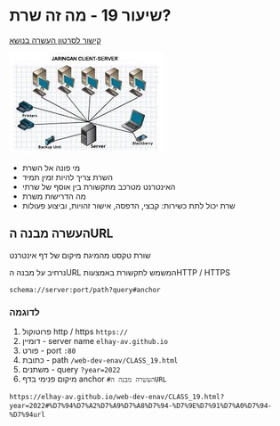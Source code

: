 # שיעור 19 - מה זה שרת?

[קישור לסרטון העשרה בנושא]([https://link](https://www.youtube.com/watch?v=AOf_CMBdv4M))

![client-server](./client-server.jpeg)

- מי פונה אל השרת
- השרת צריך להיות זמין תמיד
- האינטרנט מטרכב מתקשורת בין אוסף של שרתי
- מה הדרישות משרת
- שרת יכול לתת כשירות: קבצי, הדפסה, אישור זהויות, וביצוע פעולות

## העשרה מבנה הURL
שורת טקסט מהמיגת מיקום של דף אינטרנט

נרחיב על מבנה הURL המשמש לתקשורת באמצעותHTTP / HTTPS

```
schema://server:port/path?query#anchor
```
### לדוגמה
1. פרוטוקול http / https `https://`
2. דומיין - server name `elhay-av.github.io`
3. פורט - port `:80`
4. כתובת - path `/web-dev-enav/CLASS_19.html`
5. משתנים - query `?year=2022`
6. מיקום פנימי בדף anchor `#העשרה מבנה הURL`

```
https://elhay-av.github.io/web-dev-enav/CLASS_19.html?year=2022#%D7%94%D7%A2%D7%A9%D7%A8%D7%94-%D7%9E%D7%91%D7%A0%D7%94-%D7%94url
```
